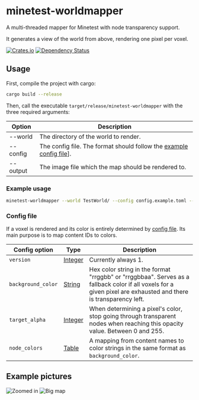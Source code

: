 # minetest-worldmapper

A multi-threaded mapper for Minetest with node transparency support.

It generates a view of the world from above, rendering one pixel per voxel.

[![Crates.io](https://img.shields.io/crates/v/minetest-worldmapper.svg)](https://crates.io/crates/minetest-worldmapper)
[![Dependency Status](https://deps.rs/crate/minetest-worldmapper/0.2.1/status.svg)](https://deps.rs/crate/minetest-worldmapper/0.2.1)

## Usage
First, compile the project with cargo:

```bash
cargo build --release
```

Then, call the executable `target/release/minetest-worldmapper` with the three required arguments:

|  Option  | Description                               |
| -------- | ----------------------------------------- |
| --world  | The directory of the world to render.     |
| --config | The config file. The format should follow the [example config file][1]]. |
| --output | The image file which the map should be rendered to. |

### Example usage
```bash
minetest-worldmapper --world TestWorld/ --config config.example.toml --output map.png
```

### Config file
If a voxel is rendered and its color is entirely determined by [config file][1]. Its main purpose is to map content IDs to colors.

| Config option      | Type         | Description         |
| ------------------ | ------------ | ------------------- |
| `version`          | [Integer][2] | Currently always 1. |
| `background_color` | [String][3]  | Hex color string in the format "rrggbb" or "rrggbbaa". Serves as a fallback color if all voxels for a given pixel are exhausted and there is transparency left. |
| `target_alpha`     | [Integer][2] | When determining a pixel's color, stop going through transparent nodes when reaching this opacity value. Between 0 and 255. |
| `node_colors`      | [Table][4]  | A mapping from content names to color strings in the same format as `background_color`. |

## Example pictures
![Zoomed in](https://user-images.githubusercontent.com/7910828/154993848-744bd8f6-782e-4048-8f8d-3871e53cdc0a.png)
![Big map](https://user-images.githubusercontent.com/7910828/154993962-51475253-4eed-4d5a-8427-694949423a9d.png)

[1]: https://github.com/UgnilJoZ/minetest-worldmapper/blob/main/config.example.toml
[2]: https://toml.io/en/v1.0.0#integer
[3]: https://toml.io/en/v1.0.0#string
[4]: https://toml.io/en/v1.0.0#table
